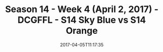 ---
title: Season 14 - Week 4 (April 2, 2017) - DCGFFL - S14 Sky Blue vs S14 Orange
teams-score:
- team: _teams/s14-sky.md
  score:
- team: _teams/s14-orange.md
  score: 31
mvp: James R. & Kristin
game-ball: Matt & Brad
sportsperson: ''
season: 14
week: 4
date: '2017-04-05T11:17:35'
pageid: season-14-week-4-april-2-2017-5105-vs-5101
---